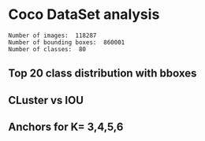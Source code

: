 # Coco DataSet analysis

```
Number of images:  118287
Number of bounding boxes:  860001
Number of classes:  80
```
## Top 20 class distribution with bboxes


## CLuster vs IOU

## Anchors for K= 3,4,5,6





